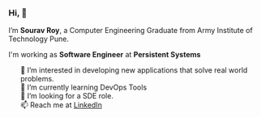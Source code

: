 <p>
  <h3>
    Hi, 👋
  </h3>
  I’m <strong>Sourav Roy</strong>, a Computer Engineering Graduate from Army Institute of Technology Pune.
</p>
<p>
  I'm working as <strong> Software Engineer</strong> at <strong> Persistent Systems</strong>
</p>

<ul style="list-style: none;">
    <li>  👀 I’m interested in developing new applications that solve real world problems.</li> 
    <li>  🌱 I’m currently learning DevOps Tools</li>
    <li>  💞️ I’m looking for a SDE role.</li>
    <li>  📫 Reach me at <a href="https://www.linkedin.com/">LinkedIn</a></li>
</ul>
<!---
souravsr/souravsr is a ✨ special ✨ repository because its `README.md` (this file) appears on your GitHub profile.
You can click the Preview link to take a look at your changes.
--->
